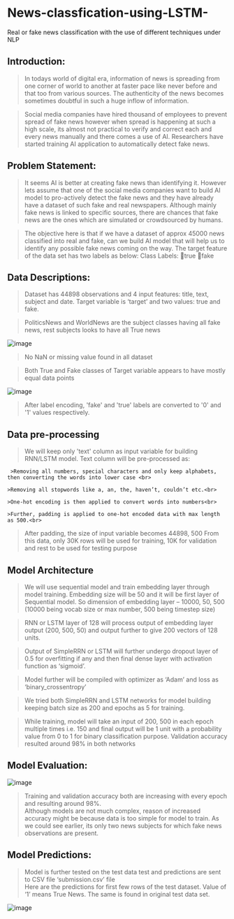 # News-classfication-using-LSTM-
Real or fake news classification with the use of different techniques under NLP

## Introduction:

> In todays world of digital era, information of news is spreading from one corner of world to another at faster pace like never before and that too from various sources. The authenticity of the news becomes sometimes doubtful in such a huge inflow of information.

> Social media companies have hired thousand of employees to prevent spread of fake news however when spread is happening at such a high scale, its almost not practical to verify and correct each and every news manually and there comes a use of AI. Researchers have started training AI application to automatically detect fake news.

## Problem Statement:

> It seems AI is better at creating fake news than identifying it. However lets assume that one of the social media companies want to build AI model to pro-actively detect the fake news and they have already have a dataset of such fake and real newspapers. Although mainly fake news is linked to specific sources, there are chances that fake news are the ones which are simulated or crowdsourced by humans.

> The objective here is that if we have a dataset of approx 45000 news classified into real and fake, can we build AI model that will help us to identify any possible fake news  coming on the way. The target feature of the data set has two labels as below:
      Class Labels: true fake
      
## Data Descriptions:

> Dataset has 44898 observations and 4 input features: title, text, subject and date. Target variable is ‘target’ and two values: true and fake.

> PoliticsNews and WorldNews are the subject classes having all fake news, rest subjects looks to have all True news

  ![image](https://user-images.githubusercontent.com/49444353/127814560-73e4f932-9ff4-4387-bee0-f2fdc4a7d433.png)
  
> No NaN or missing value found in all dataset 

> Both True and Fake classes of Target variable appears to have mostly equal data points 

![image](https://user-images.githubusercontent.com/49444353/127814717-43754981-39d6-415f-8da2-6aeb477e9eca.png)

> After label encoding, 'fake' and 'true' labels are converted to '0' and '1' values respectively.


## Data pre-processing 

> We will keep only 'text' column as input variable for building RNN/LSTM model. 
> Text column will be pre-processed as:

	 >Removing all numbers, special characters and only keep alphabets, then converting the words into lower case <br>
  	
    >Removing all stopwords like a, an, the, haven’t, couldn’t etc.<br>
  	
    >One-hot encoding is then applied to convert words into numbers<br>
  	
    >Further, padding is applied to one-hot encoded data with max length as 500.<br>

> After padding, the size of input variable becomes 44898, 500
> From this data, only 30K rows will be used for training, 10K for validation and rest to be used for testing purpose 


## Model Architecture

> We will use sequential model and train embedding layer through model training. Embedding size will be 50 and it will be first layer of Sequential model. So dimension of embedding layer – 10000, 50, 500 (10000 being vocab size or max number, 500 being timestep size) <br> 

> RNN or LSTM layer of 128 will process output of embedding layer output (200, 500, 50) and output further to give 200 vectors of 128 units. <br> 

> Output of SimpleRRN or LSTM will further undergo dropout layer of 0.5 for overfitting if any and then final dense layer with activation function as ‘sigmoid’.<br>

> Model further will be compiled with optimizer as ‘Adam’ and loss as ‘binary_crossentropy’ <br>

> We tried both SimpleRRN and LSTM networks for model building keeping batch size as 200 and epochs as 5 for training.<br>

> While training, model will take an input of 200, 500 in each epoch multiple times i.e. 150 and final output will be 1 unit with a probability value from 0 to 1 for binary classification purpose. Validation accuracy resulted around 98% in both networks <br>

## Model Evaluation:

![image](https://user-images.githubusercontent.com/49444353/127815605-56a3c2ae-1b23-4710-9394-bbc80e6c7018.png)

> Training and validation accuracy both are increasing with every epoch and resulting around 98%. <br>
> Although models are not much complex, reason of increased accuracy might be because data is too simple for model to train. As we could see earlier, its only two news subjects for which fake news observations are present. 

## Model Predictions:

> Model is further tested on the test data test and predictions are sent to CSV file ‘submission.csv’ file <br> 
> Here are the predictions for first few rows of the test dataset. Value of ‘1’ means True News. The same is found in original test data set. <br>

![image](https://user-images.githubusercontent.com/49444353/127823029-750c619d-db9e-404b-9682-b0868227797a.png)




  






 



